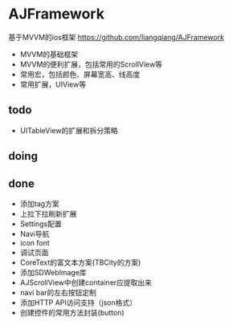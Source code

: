 # AJFramework 
基于MVVM的ios框架 
https://github.com/liangqiang/AJFramework

* MVVM的基础框架
* MVVM的便利扩展，包括常用的ScrollView等
* 常用宏，包括颜色、屏幕宽高、线高度
* 常用扩展，UIView等

## todo

* UITableView的扩展和拆分策略

## doing

## done
* 添加tag方案
* 上拉下拉刷新扩展
* Settings配置
* Navi导航
* icon font
* 调试页面
* CoreText的富文本方案(TBCity的方案)
* 添加SDWebImage库
* AJScrollView中创建container应提取出来
* navi bar的左右按钮定制
* 添加HTTP API访问支持（json格式）
* 创建控件的常用方法封装(button)
